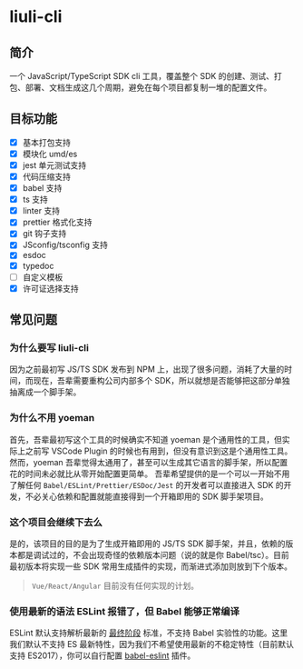 # liuli-cli

## 简介

一个 JavaScript/TypeScript SDK cli 工具，覆盖整个 SDK 的创建、测试、打包、部署、文档生成这几个周期，避免在每个项目都复制一堆的配置文件。

## 目标功能

- [x] 基本打包支持
- [x] 模块化 umd/es
- [x] jest 单元测试支持
- [x] 代码压缩支持
- [x] babel 支持
- [x] ts 支持
- [x] linter 支持
- [x] prettier 格式化支持
- [x] git 钩子支持
- [x] JSconfig/tsconfig 支持
- [x] esdoc
- [x] typedoc
- [ ] 自定义模板
- [x] 许可证选择支持

## 常见问题

### 为什么要写 liuli-cli

因为之前最初写 JS/TS SDK 发布到 NPM 上，出现了很多问题，消耗了大量的时间，而现在，吾辈需要重构公司内部多个 SDK，所以就想是否能够把这部分单独抽离成一个脚手架。

### 为什么不用 yoeman

首先，吾辈最初写这个工具的时候确实不知道 yoeman 是个通用性的工具，但实际上之前写 VSCode Plugin 的时候也有用到，但没有意识到这是个通用性工具。然而，yoeman 吾辈觉得太通用了，甚至可以生成其它语言的脚手架，所以配置花的时间未必就比从零开始配置更简单。
吾辈希望提供的是一个可以一开始不用了解任何 `Babel/ESLint/Prettier/ESDoc/Jest` 的开发者可以直接进入 SDK 的开发，不必关心依赖和配置就能直接得到一个开箱即用的 SDK 脚手架项目。

### 这个项目会继续下去么

是的，该项目的目的是为了生成开箱即用的 JS/TS SDK 脚手架，并且，依赖的版本都是调试过的，不会出现奇怪的依赖版本问题（说的就是你 Babel/tsc）。目前最初版本将实现一些 SDK 常用生成插件的实现，而渐进式添加则放到下个版本。

> `Vue/React/Angular` 目前没有任何实现的计划。

### 使用最新的语法 ESLint 报错了，但 Babel 能够正常编译

ESLint 默认支持解析最新的 [最终阶段](https://github.com/eslint/eslint/blob/a675c89573836adaf108a932696b061946abf1e6/README.md#what-about-experimental-features) 标准，不支持 Babel 实验性的功能。这里我们默认不支持 ES 最新特性，因为我们不希望使用最新的不稳定特性（目前默认支持 ES2017），你可以自行配置 [babel-eslint](https://github.com/babel/babel-eslint) 插件。
